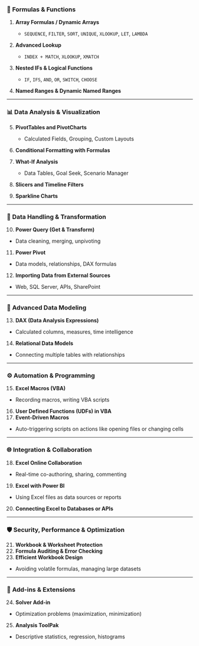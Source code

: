 
### 🔢 **Formulas & Functions**

1. **Array Formulas / Dynamic Arrays**

   * `SEQUENCE`, `FILTER`, `SORT`, `UNIQUE`, `XLOOKUP`, `LET`, `LAMBDA`
2. **Advanced Lookup**

   * `INDEX + MATCH`, `XLOOKUP`, `XMATCH`
3. **Nested IFs & Logical Functions**

   * `IF`, `IFS`, `AND`, `OR`, `SWITCH`, `CHOOSE`
4. **Named Ranges & Dynamic Named Ranges**

---

### 📊 **Data Analysis & Visualization**

5. **PivotTables and PivotCharts**

   * Calculated Fields, Grouping, Custom Layouts
6. **Conditional Formatting with Formulas**
7. **What-If Analysis**

   * Data Tables, Goal Seek, Scenario Manager
8. **Slicers and Timeline Filters**
9. **Sparkline Charts**

---

### 📁 **Data Handling & Transformation**

10. **Power Query (Get & Transform)**

* Data cleaning, merging, unpivoting

11. **Power Pivot**

* Data models, relationships, DAX formulas

12. **Importing Data from External Sources**

* Web, SQL Server, APIs, SharePoint

---

### 🧠 **Advanced Data Modeling**

13. **DAX (Data Analysis Expressions)**

* Calculated columns, measures, time intelligence

14. **Relational Data Models**

* Connecting multiple tables with relationships

---

### ⚙️ **Automation & Programming**

15. **Excel Macros (VBA)**

* Recording macros, writing VBA scripts

16. **User Defined Functions (UDFs) in VBA**
17. **Event-Driven Macros**

* Auto-triggering scripts on actions like opening files or changing cells

---

### 🌐 **Integration & Collaboration**

18. **Excel Online Collaboration**

* Real-time co-authoring, sharing, commenting

19. **Excel with Power BI**

* Using Excel files as data sources or reports

20. **Connecting Excel to Databases or APIs**

---

### 🛡️ **Security, Performance & Optimization**

21. **Workbook & Worksheet Protection**
22. **Formula Auditing & Error Checking**
23. **Efficient Workbook Design**

* Avoiding volatile formulas, managing large datasets

---

### 🧩 **Add-ins & Extensions**

24. **Solver Add-in**

* Optimization problems (maximization, minimization)

25. **Analysis ToolPak**

* Descriptive statistics, regression, histograms
